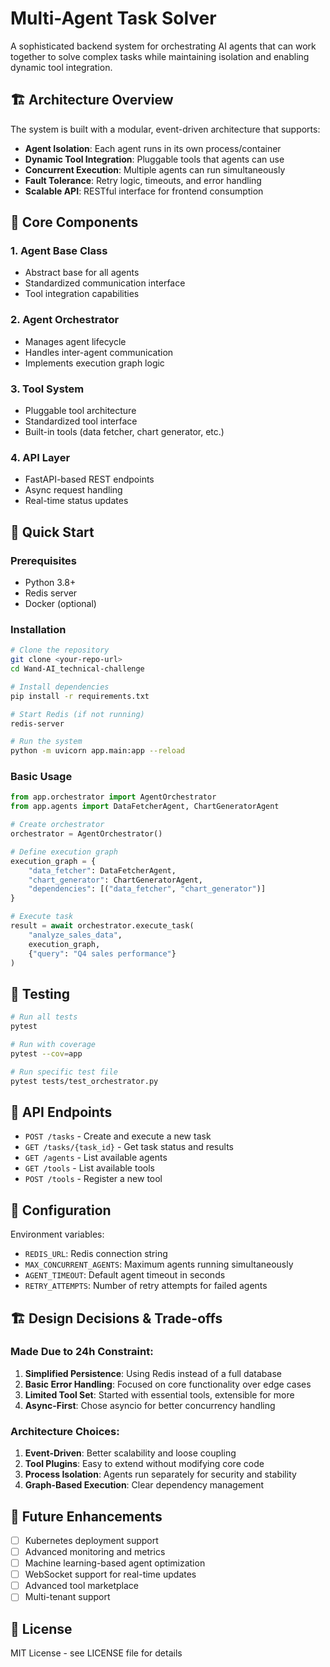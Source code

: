 # Multi-Agent Task Solver

A sophisticated backend system for orchestrating AI agents that can work together to solve complex tasks while maintaining isolation and enabling dynamic tool integration.

## 🏗️ Architecture Overview

The system is built with a modular, event-driven architecture that supports:

- **Agent Isolation**: Each agent runs in its own process/container
- **Dynamic Tool Integration**: Pluggable tools that agents can use
- **Concurrent Execution**: Multiple agents can run simultaneously
- **Fault Tolerance**: Retry logic, timeouts, and error handling
- **Scalable API**: RESTful interface for frontend consumption

## 🎯 Core Components

### 1. Agent Base Class
- Abstract base for all agents
- Standardized communication interface
- Tool integration capabilities

### 2. Agent Orchestrator
- Manages agent lifecycle
- Handles inter-agent communication
- Implements execution graph logic

### 3. Tool System
- Pluggable tool architecture
- Standardized tool interface
- Built-in tools (data fetcher, chart generator, etc.)

### 4. API Layer
- FastAPI-based REST endpoints
- Async request handling
- Real-time status updates

## 🚀 Quick Start

### Prerequisites
- Python 3.8+
- Redis server
- Docker (optional)

### Installation
```bash
# Clone the repository
git clone <your-repo-url>
cd Wand-AI_technical-challenge

# Install dependencies
pip install -r requirements.txt

# Start Redis (if not running)
redis-server

# Run the system
python -m uvicorn app.main:app --reload
```

### Basic Usage
```python
from app.orchestrator import AgentOrchestrator
from app.agents import DataFetcherAgent, ChartGeneratorAgent

# Create orchestrator
orchestrator = AgentOrchestrator()

# Define execution graph
execution_graph = {
    "data_fetcher": DataFetcherAgent,
    "chart_generator": ChartGeneratorAgent,
    "dependencies": [("data_fetcher", "chart_generator")]
}

# Execute task
result = await orchestrator.execute_task(
    "analyze_sales_data",
    execution_graph,
    {"query": "Q4 sales performance"}
)
```

## 🧪 Testing

```bash
# Run all tests
pytest

# Run with coverage
pytest --cov=app

# Run specific test file
pytest tests/test_orchestrator.py
```

## 📡 API Endpoints

- `POST /tasks` - Create and execute a new task
- `GET /tasks/{task_id}` - Get task status and results
- `GET /agents` - List available agents
- `GET /tools` - List available tools
- `POST /tools` - Register a new tool

## 🔧 Configuration

Environment variables:
- `REDIS_URL`: Redis connection string
- `MAX_CONCURRENT_AGENTS`: Maximum agents running simultaneously
- `AGENT_TIMEOUT`: Default agent timeout in seconds
- `RETRY_ATTEMPTS`: Number of retry attempts for failed agents

## 🏗️ Design Decisions & Trade-offs

### Made Due to 24h Constraint:
1. **Simplified Persistence**: Using Redis instead of a full database
2. **Basic Error Handling**: Focused on core functionality over edge cases
3. **Limited Tool Set**: Started with essential tools, extensible for more
4. **Async-First**: Chose asyncio for better concurrency handling

### Architecture Choices:
1. **Event-Driven**: Better scalability and loose coupling
2. **Tool Plugins**: Easy to extend without modifying core code
3. **Process Isolation**: Agents run separately for security and stability
4. **Graph-Based Execution**: Clear dependency management

## 🚀 Future Enhancements

- [ ] Kubernetes deployment support
- [ ] Advanced monitoring and metrics
- [ ] Machine learning-based agent optimization
- [ ] WebSocket support for real-time updates
- [ ] Advanced tool marketplace
- [ ] Multi-tenant support

## 📝 License

MIT License - see LICENSE file for details
